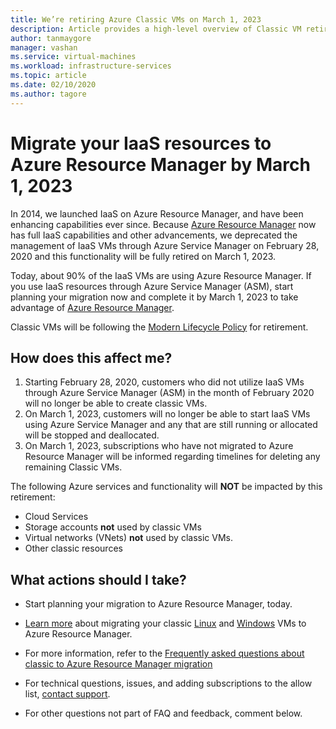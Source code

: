 ```yaml
---
title: We’re retiring Azure Classic VMs on March 1, 2023 
description: Article provides a high-level overview of Classic VM retirement
author: tanmaygore
manager: vashan
ms.service: virtual-machines
ms.workload: infrastructure-services
ms.topic: article
ms.date: 02/10/2020
ms.author: tagore
---
```


# Migrate your IaaS resources to Azure Resource Manager by March 1, 2023 

In 2014, we launched IaaS on Azure Resource Manager, and have been enhancing capabilities ever since. Because [Azure Resource Manager](https://azure.microsoft.com/features/resource-manager/) now has full IaaS capabilities and other advancements, we deprecated the management of IaaS VMs through Azure Service Manager on February 28, 2020 and this functionality will be fully retired on March 1, 2023. 

Today, about 90% of the IaaS VMs are using Azure Resource Manager. If you use IaaS resources through Azure Service Manager (ASM), start planning your migration now and complete it by March 1, 2023 to take advantage of [Azure Resource Manager](../azure-resource-manager/management/index.yml).

Classic VMs will be following the [Modern Lifecycle Policy](https://support.microsoft.com/help/30881/modern-lifecycle-policy) for retirement.

## How does this affect me? 

1) Starting February 28, 2020, customers who did not utilize IaaS VMs through Azure Service Manager (ASM) in the month of February 2020 will no longer be able to create classic VMs. 
2) On March 1, 2023, customers will no longer be able to start IaaS VMs using Azure Service Manager and any that are still running or allocated will be stopped and deallocated. 
2) On March 1, 2023, subscriptions who have not migrated to Azure Resource Manager will be informed regarding timelines for deleting any remaining Classic VMs.  

The following Azure services and functionality will **NOT** be impacted by this retirement: 
- Cloud Services 
- Storage accounts **not** used by classic VMs 
- Virtual networks (VNets) **not** used by classic VMs. 
- Other classic resources

## What actions should I take? 

- Start planning your migration to Azure Resource Manager, today. 

- [Learn more](./windows/migration-classic-resource-manager-overview.md) about migrating your classic [Linux](./linux/migration-classic-resource-manager-plan.md) and [Windows](./windows/migration-classic-resource-manager-plan.md) VMs to Azure Resource Manager.

- For more information, refer to the [Frequently asked questions about classic to Azure Resource Manager migration](./windows/migration-classic-resource-manager-faq.md)

- For technical questions, issues, and adding subscriptions to the allow list, [contact support](https://portal.azure.com/#blade/Microsoft_Azure_Support/HelpAndSupportBlade/newsupportrequest).

- For other questions not part of FAQ and feedback, comment below.

